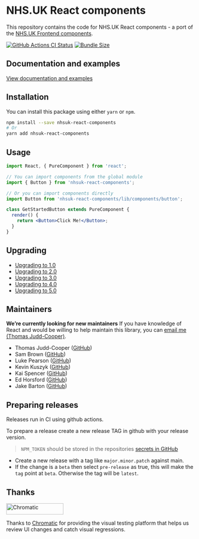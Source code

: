 # NHS.UK React components

This repository contains the code for NHS.UK React components - a port of the [NHS.UK Frontend components](https://github.com/nhsuk/nhsuk-frontend).

[![GitHub Actions CI Status](https://github.com/NHSDigital/nhsuk-react-components/actions/workflows/ci.yml/badge.svg?branch=main)](https://github.com/NHSDigital/nhsuk-react-components/actions?query=workflow%3A%22CI+Build%22+branch%3Amain) [![Bundle Size](https://img.shields.io/bundlephobia/minzip/nhsuk-react-components.svg)](https://bundlephobia.com/result?p=nhsuk-react-components)

## Documentation and examples

[View documentation and examples](https://nhsdigital.github.io/nhsuk-react-components)

## Installation

You can install this package using either `yarn` or `npm`.

```bash
npm install --save nhsuk-react-components
# Or
yarn add nhsuk-react-components
```

## Usage

```jsx
import React, { PureComponent } from 'react';

// You can import components from the global module
import { Button } from 'nhsuk-react-components';

// Or you can import components directly
import Button from 'nhsuk-react-components/lib/components/button';

class GetStartedButton extends PureComponent {
  render() {
    return <Button>Click Me!</Button>;
  }
}
```

## Upgrading

- [Upgrading to 1.0](/docs/upgrade-to-1.0.md)
- [Upgrading to 2.0](/docs/upgrade-to-2.0.md)
- [Upgrading to 3.0](/docs/upgrade-to-3.0.md)
- [Upgrading to 4.0](/docs/upgrade-to-4.0.md)
- [Upgrading to 5.0](/docs/upgrade-to-5.0.md)

## Maintainers

**We’re currently looking for new maintainers** If you have knowledge of React and would be willing to help maintain this library, you can [email me (Thomas Judd-Cooper)](mailto:thomas.judd-cooper1@nhs.net).

- Thomas Judd-Cooper ([GitHub](https://github.com/tomdango))
- Sam Brown ([GitHub](https://github.com/samueldavidbrown))
- Luke Pearson ([GitHub](https://github.com/lukepearson))
- Kevin Kuszyk ([GitHub](https://github.com/kevinkuszyk))
- Kai Spencer ([GitHub](https://github.com/KaiSpencer))
- Ed Horsford ([GitHub](https://github.com/edwardhorsford))
- Jake Barton ([GitHub](https://github.com/jakeb-nhs))

## Preparing releases

Releases run in CI using github actions.

To prepare a release create a new release TAG in github with your release version.

> `NPM_TOKEN` should be stored in the repositories [secrets in GitHub](https://github.com/NHSDigital/nhsuk-react-components/settings/secrets/actions)

- Create a new release with a tag like `major.minor.patch` against main.
- If the change is a `beta` then select `pre-release` as true, this will make the `tag` point at `beta`. Otherwise the tag will be `latest`.

## Thanks

<a href="https://www.chromatic.com/"><img src="https://user-images.githubusercontent.com/321738/84662277-e3db4f80-af1b-11ea-88f5-91d67a5e59f6.png" width="153" height="30" alt="Chromatic" /></a>

Thanks to [Chromatic](https://www.chromatic.com/) for providing the visual testing platform that helps us review UI changes and catch visual regressions.
